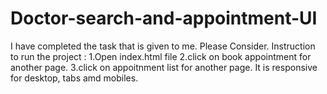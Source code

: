 # Doctor-search-and-appointment-UI
I have completed the task that is given to me. Please Consider. 
Instruction to run the project :
1.Open index.html file 
2.click on book appointment for another page.
3.click on appoitnment list for another page.
It is responsive for desktop, tabs amd mobiles.
